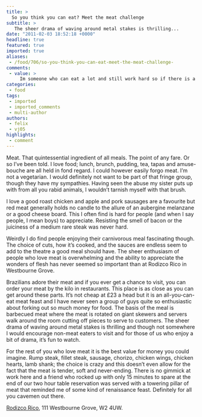 ```yaml
---
title: >
  So you think you can eat? Meet the meat challenge
subtitle: >
   The sheer drama of waving around metal stakes is thrilling...
date: "2011-02-03 18:52:18 +0000"
headline: true
featured: true
imported: true
aliases:
 - /food/706/so-you-think-you-can-eat-meet-the-meat-challenge-
comments:
 - value: >
     Im someone who can eat a lot and still work hard so if there is a challenge I'm up for it
categories:
 - food
tags:
 - imported
 - imported_comments
 - multi-author
authors:
 - felix
 - vj05
highlights:
 - comment
---
```


Meat. That quintessential ingredient of all meals. The point of any fare. Or so I’ve been told. I love food; lunch, brunch, pudding, tea, tapas and amuse-bouche are all held in fond regard. I could however easily forgo meat. I’m not a vegetarian. I would definitely not want to be part of that fringe group, though they have my sympathies. Having seen the abuse my sister puts up with from all you rabid animals, I wouldn’t tarnish myself with that brush.

I love a good roast chicken and apple and pork sausages are a favourite but red meat generally holds no candle to the allure of an aubergine melanzane or a good cheese board. This I often find is hard for people (and when I say people, I mean boys) to appreciate. Resisting the smell of bacon or the juiciness of a medium rare steak was never hard.

Weirdly I do find people enjoying their carnivorous meal fascinating though. The choice of cuts, how it’s cooked, and the sauces are endless seem to add to the theatre a good meal should have. The sheer enthusiasm of people who love meat is overwhelming and the ability to appreciate the wonders of flesh has never seemed so important than at Rodizco Rico in Westbourne Grove.

Brazilians adore their meat and if you ever get a chance to visit, you can order your meat by the kilo in restaurants. This place is as close as you can get around these parts. It’s not cheap at £23 a head but it is an all-you-can-eat meat feast and I have never seen a group of guys quite so enthusiastic about forking out so much money for food. The basis of the meal is barbecued meat where the meat is rotated on giant skewers and servers walk around the room cutting off pieces to serve to customers. The sheer drama of waving around metal stakes is thrilling and though not somewhere I would encourage non-meat eaters to visit and for those of us who enjoy a bit of drama, it’s fun to watch.

For the rest of you who love meat it is the best value for money you could imagine. Rump steak, fillet steak, sausage, chorizo, chicken wings, chicken hearts, lamb shank; the choice is crazy and this doesn’t even allow for the fact that the meat is tender, soft and never-ending. There is no gimmick at work here and a friend who rocked up with only 15 minutes to spare at the end of our two hour table reservation was served with a towering pillar of meat that reminded me of some kind of renaissance feast. Definitely for all you cavemen out there.

[Rodizco Rico](http://www.rodiziorico.com/), 111 Westbourne Grove, W2 4UW.
